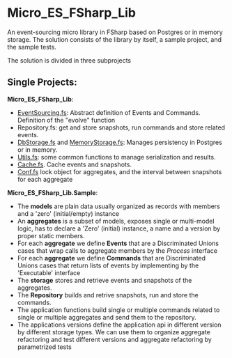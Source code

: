 # Micro_ES_FSharp_Lib
An event-sourcing micro library in FSharp based on Postgres or in memory storage. The solution consists of the library by itself, a sample project, and the sample tests.

The solution is divided in three subprojects

## Single Projects:

__Micro_ES_FSharp_Lib__:

- [EventSourcing.fs](Micro_ES_FSharp_Lib/EventSourcing.fs): Abstract definition of Events and Commands. Definition of the "evolve" function
- Repository.fs: get and store snapshots, run commands and store related events.
- [DbStorage.fs](Micro_ES_FSharp_Lib/DbStorage.fs) and [MemoryStorage.fs](Micro_ES_FSharp_Lib/MemoryStorage.fs): Manages persistency in Postgres or in memory. 
- [Utils.fs](Micro_ES_FSharp_Lib/Utils.fs): some common functions to manage serialization and results.
- [Cache.fs](Micro_ES_FSharp_Lib/Cache.fs). Cache events and snapshots.
- [Conf.fs](Micro_ES_FSharp_Lib/Conf.fs)  lock object for aggregates, and the interval between snapshots for each aggregate


__Micro_ES_FSharp_Lib.Sample__:


- The __models__ are plain data usually organized as records with members and a 'zero' (initial/empty) instance
- An __aggregates__ is  a subset of models, exposes single or multi-model logic, has to declare  a 'Zero' (initial) instance, a name and a version by proper static members.
- For each __aggregate__ we define __Events__ that are a Discriminated Unions cases that wrap calls to aggregate members by the _Process_ interface
- For each __aggregate__ we define __Commands__ that are Discriminated Unions cases that return lists of events by implementing by the 'Executable' interface
- The __storage__ stores and retrieve events and snapshots of the aggregates.
- The __Repository__ builds and retrive snapshots, run and store the commands. 
- The application functions build single or multiple commands related to single or multiple aggregates and send them to the repository. 
- The applications versions define the application api in different version by different storage types. We can use them to organize aggregate refactoring and test different versions and aggregate refactoring by parametrized tests


